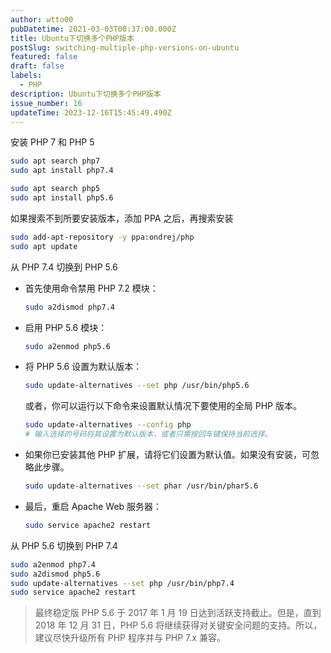 ```yaml
---
author: wtto00
pubDatetime: 2021-03-03T08:37:00.000Z
title: Ubuntu下切换多个PHP版本
postSlug: switching-multiple-php-versions-on-ubuntu
featured: false
draft: false
labels:
  - PHP
description: Ubuntu下切换多个PHP版本
issue_number: 16
updateTime: 2023-12-16T15:45:49.490Z
---
```


安装 PHP 7 和 PHP 5

```bash
sudo apt search php7
sudo apt install php7.4

sudo apt search php5
sudo apt install php5.6
```

如果搜索不到所要安装版本，添加 PPA 之后，再搜索安装

```bash
sudo add-apt-repository -y ppa:ondrej/php
sudo apt update

```

从 PHP 7.4 切换到 PHP 5.6

- 首先使用命令禁用 PHP 7.2 模块：

  ```bash
  sudo a2dismod php7.4
  ```

- 启用 PHP 5.6 模块：

  ```bash
  sudo a2enmod php5.6
  ```

- 将 PHP 5.6 设置为默认版本：

  ```bash
  sudo update-alternatives --set php /usr/bin/php5.6
  ```

  或者，你可以运行以下命令来设置默认情况下要使用的全局 PHP 版本。

  ```bash
  sudo update-alternatives --config php
  # 输入选择的号码将其设置为默认版本，或者只需按回车键保持当前选择。
  ```

- 如果你已安装其他 PHP 扩展，请将它们设置为默认值。如果没有安装，可忽略此步骤。

  ```bash
  sudo update-alternatives --set phar /usr/bin/phar5.6
  ```

- 最后，重启 Apache Web 服务器：

  ```bash
  sudo service apache2 restart
  ```

从 PHP 5.6 切换到 PHP 7.4

```bash
sudo a2enmod php7.4
sudo a2dismod php5.6
sudo update-alternatives --set php /usr/bin/php7.4
sudo service apache2 restart
```

> 最终稳定版 PHP 5.6 于 2017 年 1 月 19 日达到活跃支持截止。但是，直到 2018 年 12 月 31 日，PHP 5.6 将继续获得对关键安全问题的支持。所以，建议尽快升级所有 PHP 程序并与 PHP 7.x 兼容。
